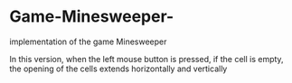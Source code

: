 # Game-Minesweeper-
implementation of the game Minesweeper

In this version, when the left mouse button is pressed, if the cell is empty, the opening of the cells extends horizontally and vertically
